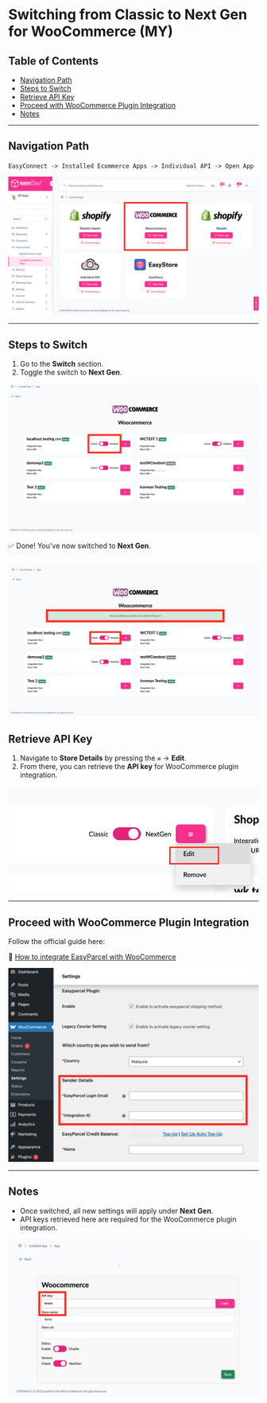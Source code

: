 # Switching from Classic to Next Gen for WooCommerce (MY)

## Table of Contents
- [Navigation Path](#navigation-path)  
- [Steps to Switch](#steps-to-switch)  
- [Retrieve API Key](#retrieve-api-key)  
- [Proceed with WooCommerce Plugin Integration](#proceed-with-woocommerce-plugin-integration)  
- [Notes](#notes)  

---

## Navigation Path
`EasyConnect -> Installed Ecommerce Apps -> Individual API -> Open App`

![Navigation Path Screenshot](Pictures/WC1.PNG)

---

## Steps to Switch
1. Go to the **Switch** section.  
2. Toggle the switch to **Next Gen**.  

![Switch Section Screenshot](Pictures/WC2.PNG)

✅ Done! You’ve now switched to **Next Gen**.  

![Retrieve API Key Screenshot](Pictures/WC3.PNG)
---

## Retrieve API Key
1. Navigate to **Store Details** by pressing the `≡` → **Edit**.  
2. From there, you can retrieve the **API key** for WooCommerce plugin integration.  

![Retrieve API Key Screenshot](Pictures/WC4.PNG)

---

## Proceed with WooCommerce Plugin Integration
Follow the official guide here:  

🔗 [How to integrate EasyParcel with WooCommerce](https://helpcentre-my.easyparcel.com/support/solutions/articles/9000188606-how-to-integrate-easyparcel-with-woocommerce-)  

![WooCommerce Integration Screenshot](Pictures/WC6.PNG)

---

## Notes
- Once switched, all new settings will apply under **Next Gen**.  
- API keys retrieved here are required for the WooCommerce plugin integration.  

![Notes Screenshot](Pictures/WC5.PNG)
